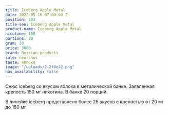 ```yaml
---
title: Iceberg Apple Metal
date: 2022-05-16 07:00:00 Z
position: 303
title-seo: Iceberg Apple Metal
product-name: Iceberg Apple Metal
nicotine: 150
portions: 20
gram: 20
price: 3000
brand: Russian products
sale: new-snus
taste: яблоко
image: "/uploads/2-2f0e42.png"
has_availability: false
---
```


Снюс iceberg со вкусом яблока в металической банке. Заявленная крепость 150 мг никотина. В банке 20 порций. 

В линейке iceberg представлено более 25 вкусов с крепостью от 20 мг до 150 мг

